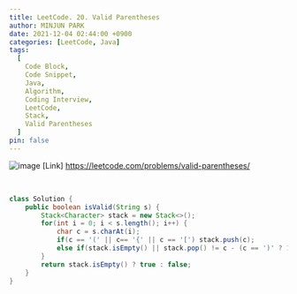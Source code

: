 ```yaml
---
title: LeetCode. 20. Valid Parentheses
author: MINJUN PARK
date: 2021-12-04 02:44:00 +0900
categories: [LeetCode, Java]
tags:
  [
    Code Block,
    Code Snippet,
    Java,
    Algorithm,
    Coding Interview,
    LeetCode,
    Stack,
    Valid Parentheses
  ]
pin: false
---
```


![image](https://user-images.githubusercontent.com/55131164/144703918-b2458e45-c365-454a-bd80-25aa0370db82.png)
[Link] <https://leetcode.com/problems/valid-parentheses/>


<br>

```java
class Solution {
    public boolean isValid(String s) {
        Stack<Character> stack = new Stack<>();
        for(int i = 0; i < s.length(); i++) {
            char c = s.charAt(i);
            if(c == '(' || c== '{' || c == '[') stack.push(c);
            else if(stack.isEmpty() || stack.pop() != c - (c == ')' ? 1 : 2)) return false;
        }
        return stack.isEmpty() ? true : false;
    }
}
```
